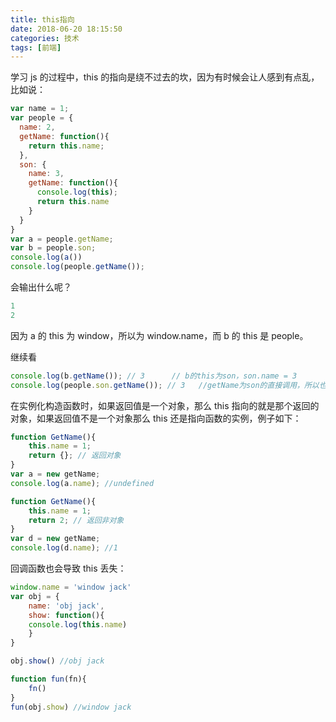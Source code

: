```yaml
---
title: this指向
date: 2018-06-20 18:15:50
categories: 技术
tags: [前端]
---
```


学习 js 的过程中，this 的指向是绕不过去的坎，因为有时候会让人感到有点乱，比如说：

```javascript
var name = 1;
var people = {
  name: 2,
  getName: function(){
    return this.name;
  },
  son: {
    name: 3,
    getName: function(){
      console.log(this);
      return this.name
    }
  }
}
var a = people.getName;
var b = people.son;
console.log(a())
console.log(people.getName());
```

<!--more-->

会输出什么呢？

```javascript
1
2
```

因为 a 的 this 为 window，所以为 window.name，而 b 的 this 是 people。

继续看

```javascript
console.log(b.getName()); // 3      // b的this为son，son.name = 3
console.log(people.son.getName()); // 3   //getName为son的直接调用，所以也为son.name
```

在实例化构造函数时，如果返回值是一个对象，那么 this 指向的就是那个返回的对象，如果返回值不是一个对象那么 this 还是指向函数的实例，例子如下：

```javascript
function GetName(){
    this.name = 1;
    return {}; // 返回对象
}
var a = new getName;
console.log(a.name); //undefined

function GetName(){
    this.name = 1;
    return 2; // 返回非对象
}
var d = new getName;
console.log(d.name); //1
```

回调函数也会导致 this 丢失：

```javascript
window.name = 'window jack'
var obj = {
    name: 'obj jack',
    show: function(){
    console.log(this.name)
    }
}

obj.show() //obj jack

function fun(fn){
    fn()
}
fun(obj.show) //window jack
```
